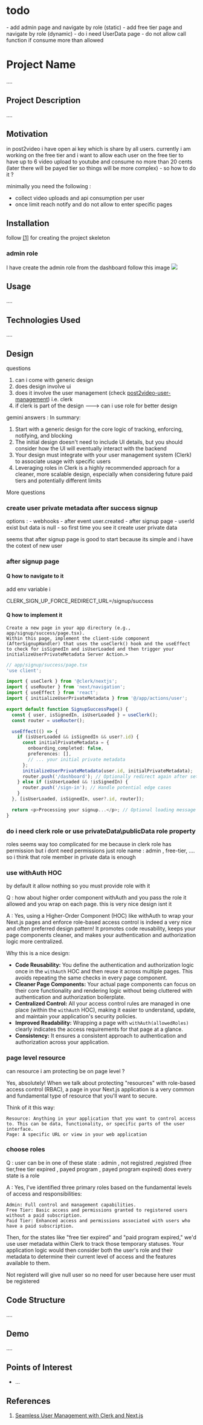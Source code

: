 <h1>todo</h1>
- add admin page and navigate by role (static)
- add free tier page and navigate by role (dynamic)
- do i need UserData page
- do not allow call function if consume more than allowed

<h1>Project Name</h1>
....

<h2>Project Description</h2>
....

<h2>Motivation</h2>
in post2video i have open ai key which is share by all users. currently i am working on the free tier and i want to allow each user on the free tier to have up to 6 video upload to youtube and consume no more than 20 cents (later there will be payed tier so things will be more complex) - so how to do it ?

minimally you need the following :

- collect video uploads and api consumption per user
- once limit reach notify and do not allow to enter specific pages

<h2>Installation</h2>

follow <a href='#ref1'>[1]</a> for creating the project skeleton

<h3>admin role</h3>
I have create the admin role from the dashboard
follow this image <img src='./figs/create-admin-role-from-dashboard.png'/>

<h2>Usage</h2>
....

<h2>Technologies Used</h2>
....

<h2>Design</h2>
questions
<ol>
<li>can i come with generic design</li>
<li>does design involve ui </li>
<li>does it involve the user management (check <a href='https://github.com/NathanKr/post2video-user-management'>post2video-user-management</a>) i.e. clerk</li>
<li>if clerk is part of the design ---> can i use role for better design</li>

</ol>

gemini answers :
In summary:

<ol>
    <li>Start with a generic design for the core logic of tracking, enforcing, notifying, and blocking</li>
    <li>The initial design doesn't need to include UI details, but you should consider how the UI will eventually interact with the backend</li>
    <li>Your design must integrate with your user management system (Clerk) to associate usage with specific users</li>
    <li>Leveraging roles in Clerk is a highly recommended approach for a cleaner, more scalable design, especially when considering future paid tiers and potentially different limits</li>
</ol>

More questions

<h3>create user private metadata after success signup</h3>
options :
- webhooks - after event user.created
- after signup page
- userId exist but data is null - so first time you see it create user private data

seems that after signup page is good to start because its simple and i have the cotext of new user

<h3>after signup page</h3>
<h4>Q how to navigate to it</h4>
add env variable i

CLERK_SIGN_UP_FORCE_REDIRECT_URL=/signup/success

<h4>Q how to implement it</h4

    Create a new page in your app directory (e.g., app/signup/success/page.tsx).
    Within this page, implement the client-side component (AfterSignupHandler) that uses the useClerk() hook and the useEffect to check for isSignedIn and isUserLoaded and then trigger your initializeUserPrivateMetadata Server Action.>

```ts
// app/signup/success/page.tsx
'use client';

import { useClerk } from '@clerk/nextjs';
import { useRouter } from 'next/navigation';
import { useEffect } from 'react';
import { initializeUserPrivateMetadata } from '@/app/actions/user';

export default function SignupSuccessPage() {
  const { user, isSignedIn, isUserLoaded } = useClerk();
  const router = useRouter();

  useEffect(() => {
    if (isUserLoaded && isSignedIn && user?.id) {
      const initialPrivateMetadata = {
        onboarding_completed: false,
        preferences: [],
        // ... your initial private metadata
      };
      initializeUserPrivateMetadata(user.id, initialPrivateMetadata);
      router.push('/dashboard'); // Optionally redirect again after setting metadata
    } else if (isUserLoaded && !isSignedIn) {
      router.push('/sign-in'); // Handle potential edge cases
    }
  }, [isUserLoaded, isSignedIn, user?.id, router]);

  return <p>Processing your signup...</p>; // Optional loading message
}
```

<h3>do i need clerk role or use privateData\publicData role property</h3>
roles seems way too complicated for me because in clerk role has permission but i dont need permissions just role name : admin , free-tier, .... so i think that role member in private data is enough

<h3>use withAuth HOC</h3>
by default it allow nothing so you must provide role with it

Q : how about higher order component withAuth and you pass the role it allowed and you wrap on each page. this is very nice design isnt it

A : Yes, using a Higher-Order Component (HOC) like withAuth to wrap your Next.js pages and enforce role-based access control is indeed a very nice and often preferred design pattern! It promotes code reusability, keeps your page components cleaner, and makes your authentication and authorization logic more centralized.

Why this is a nice design:

<ul>
  <li><strong>Code Reusability:</strong> You define the authentication and authorization logic once in the <code>withAuth</code> HOC and then reuse it across multiple pages. This avoids repeating the same checks in every page component.</li>
  <li><strong>Cleaner Page Components:</strong> Your actual page components can focus on their core functionality and rendering logic without being cluttered with authentication and authorization boilerplate.</li>
  <li><strong>Centralized Control:</strong> All your access control rules are managed in one place (within the <code>withAuth</code> HOC), making it easier to understand, update, and maintain your application's security policies.</li>
  <li><strong>Improved Readability:</strong> Wrapping a page with <code>withAuth(allowedRoles)</code> clearly indicates the access requirements for that page at a glance.</li>
  <li><strong>Consistency:</strong> It ensures a consistent approach to authentication and authorization across your application.</li>
</ul>

<h3>page level resource</h3>
can resource i am protecting be on page level ?

Yes, absolutely! When we talk about protecting "resources" with role-based access control (RBAC), a page in your Next.js application is a very common and fundamental type of resource that you'll want to secure.

Think of it this way:

    Resource: Anything in your application that you want to control access to. This can be data, functionality, or specific parts of the user interface.
    Page: A specific URL or view in your web application

<h3>choose roles</h3>
Q : user can be in one of these state : admin , not registred ,registred (free tier,free tier expired , payed program , payed program expired) does every state is a role

A : Yes, I've identified three primary roles based on the fundamental levels of access and responsibilities:

    Admin: Full control and management capabilities.
    Free Tier: Basic access and permissions granted to registered users without a paid subscription.
    Paid Tier: Enhanced access and permissions associated with users who have a paid subscription.

Then, for the states like "free tier expired" and "paid program expired," we'd use user metadata within Clerk to track those temporary statuses. Your application logic would then consider both the user's role and their metadata to determine their current level of access and the features available to them.

Not registerd will give null user so no need for user because here user must be registered

<h2>Code Structure</h2>
....

<h2>Demo</h2>
....

<h2>Points of Interest</h2>
<ul>
    <li>...</li>
   
</ul>

<h2>References</h2>
<ol>
<li id='ref1'><a href='https://youtu.be/5zE_c5kDDDs?si=qwxnm54ILEVbTYR6'> Seamless User Management with Clerk and Next.js </a></li>
</ol>
